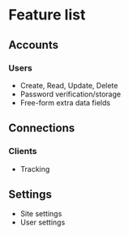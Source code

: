 # Feature list

## Accounts
### Users
- Create, Read, Update, Delete
- Password verification/storage
- Free-form extra data fields

## Connections
### Clients
- Tracking

## Settings
- Site settings
- User settings
